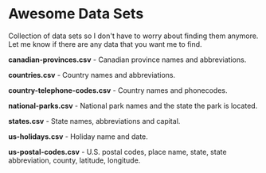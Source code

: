 # Awesome Data Sets

Collection of data sets so I don't have to worry about finding them anymore. Let me know if there are any data that you want me to find.

**canadian-provinces.csv** - Canadian province names and abbreviations.

**countries.csv** - Country names and abbreviations.

**country-telephone-codes.csv** - Country names and phonecodes.

**national-parks.csv** - National park names and the state the park is located.

**states.csv** - State names, abbreviations and capital.

**us-holidays.csv** - Holiday name and date.

**us-postal-codes.csv** - U.S. postal codes, place name, state, state abbreviation, county, latitude, longitude.
